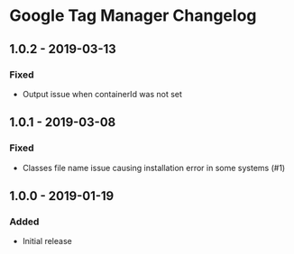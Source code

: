 # Google Tag Manager Changelog

## 1.0.2 - 2019-03-13

### Fixed
- Output issue when containerId was not set

## 1.0.1 - 2019-03-08

### Fixed
- Classes file name issue causing installation error in some systems (#1)

## 1.0.0 - 2019-01-19

### Added
- Initial release
